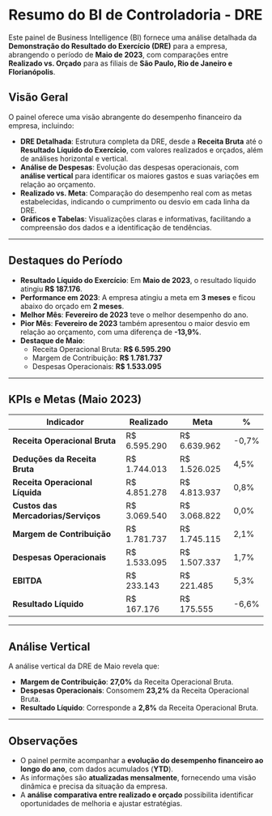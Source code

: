 # **Resumo do BI de Controladoria - DRE**

Este painel de Business Intelligence (BI) fornece uma análise detalhada da **Demonstração do Resultado do Exercício (DRE)** para a empresa, abrangendo o período de **Maio de 2023**, com comparações entre **Realizado vs. Orçado** para as filiais de **São Paulo, Rio de Janeiro e Florianópolis**.

## **Visão Geral**
O painel oferece uma visão abrangente do desempenho financeiro da empresa, incluindo:

- **DRE Detalhada**: Estrutura completa da DRE, desde a **Receita Bruta** até o **Resultado Líquido do Exercício**, com valores realizados e orçados, além de análises horizontal e vertical.
- **Análise de Despesas**: Evolução das despesas operacionais, com **análise vertical** para identificar os maiores gastos e suas variações em relação ao orçamento.
- **Realizado vs. Meta**: Comparação do desempenho real com as metas estabelecidas, indicando o cumprimento ou desvio em cada linha da DRE.
- **Gráficos e Tabelas**: Visualizações claras e informativas, facilitando a compreensão dos dados e a identificação de tendências.

---

## **Destaques do Período**
- **Resultado Líquido do Exercício**: Em **Maio de 2023**, o resultado líquido atingiu **R$ 187.176**.
- **Performance em 2023**: A empresa atingiu a meta em **3 meses** e ficou abaixo do orçado em **2 meses**.
- **Melhor Mês**: **Fevereiro de 2023** teve o melhor desempenho do ano.
- **Pior Mês**: **Fevereiro de 2023** também apresentou o maior desvio em relação ao orçamento, com uma diferença de **-13,9%**.
- **Destaque de Maio**:
  - Receita Operacional Bruta: **R$ 6.595.290**
  - Margem de Contribuição: **R$ 1.781.737**
  - Despesas Operacionais: **R$ 1.533.095**

---

## **KPIs e Metas (Maio 2023)**

| Indicador                      | Realizado        | Meta             | %          |
|--------------------------------|-----------------|------------------|------------|
| **Receita Operacional Bruta**  | R$ 6.595.290    | R$ 6.639.962     | -0,7%      |
| **Deduções da Receita Bruta**  | R$ 1.744.013    | R$ 1.526.025     | 4,5%       |
| **Receita Operacional Líquida**| R$ 4.851.278    | R$ 4.813.937     | 0,8%       |
| **Custos das Mercadorias/Serviços** | R$ 3.069.540 | R$ 3.068.822     | 0,0%       |
| **Margem de Contribuição**     | R$ 1.781.737    | R$ 1.745.115     | 2,1%       |
| **Despesas Operacionais**      | R$ 1.533.095    | R$ 1.507.337     | 1,7%       |
| **EBITDA**                     | R$ 233.143      | R$ 221.485       | 5,3%       |
| **Resultado Líquido**          | R$ 167.176      | R$ 175.555       | -6,6%      |

---

## **Análise Vertical**
A análise vertical da DRE de Maio revela que:

- **Margem de Contribuição**: **27,0%** da Receita Operacional Bruta.
- **Despesas Operacionais**: Consomem **23,2%** da Receita Operacional Bruta.
- **Resultado Líquido**: Corresponde a **2,8%** da Receita Operacional Bruta.

---

## **Observações**
- O painel permite acompanhar a **evolução do desempenho financeiro ao longo do ano**, com dados acumulados (**YTD**).
- As informações são **atualizadas mensalmente**, fornecendo uma visão dinâmica e precisa da situação da empresa.
- A **análise comparativa entre realizado e orçado** possibilita identificar oportunidades de melhoria e ajustar estratégias.

